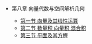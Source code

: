 * 第八章 向量代数与空间解析几何

    * [第一节 向量及其线性运算](/8/1)
    * [第二节 数量积 向量积 混合积](/8/2)
    * [第三节 平面及其方程](/8/3)
